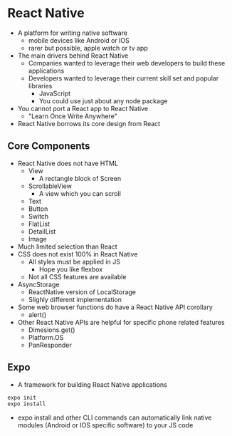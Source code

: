 # React Native
- A platform for writing native software
    - mobile devices like Android or IOS
    - rarer but possible, apple watch or tv app
- The main drivers behind React Native
    - Companies wanted to leverage their web developers to build these applications
    - Developers wanted to leverage their current skill set and popular libraries
        - JavaScript
        - You could use just about any node package
- You cannot port a React app to React Native
    - "Learn Once Write Anywhere"
- React Native borrows its core design from React

## Core Components 
- React Native does not have HTML
    - View
        - A rectangle block of Screen
    - ScrollableView
        - A view which you can scroll
    - Text
    - Button
    - Switch
    - FlatList
    - DetailList
    - Image
- Much limited selection than React
- CSS does not exist 100% in React Native
    - All styles must be applied in JS
        - Hope you like flexbox
    - Not all CSS features are available
- AsyncStorage
    - ReactNative version of LocalStorage
    - Slighly different implementation
- Some web browser functions do have a React Native API corollary
    - alert()
- Other React Native APIs are helpful for specific phone related features
    - Dimesions.get()
    - Platform.OS
    - PanResponder



## Expo
- A framework for building React Native applications
```bash
expo init
expo install
```
- expo install and other CLI commands can automatically link native modules (Android or IOS specific software) to your JS code

